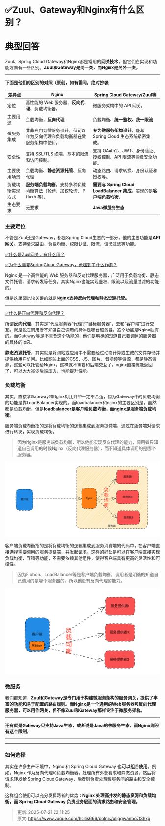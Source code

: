 # ✅Zuul、Gateway和Nginx有什么区别？

# 典型回答


Zuul、Spring Cloud Gateway和Nginx都是常用的**网关技术**，但它们在实现和功能方面有一些区别。**Zuul和Gateway是同一类，而Nginx是另外一类。**

****

**下面是他们的区别的对照（原创，如有雷同，绝对抄袭**

| **差异点** | **Nginx** | **Spring Cloud Gateway/Zuul等** |
| --- | --- | --- |
| 定位 | 高性能的 Web 服务器、**反向代理**、负载均衡器。 | 微服务架构中的 API 网关。 |
| 主要用途 | 负载均衡，**反向代理** | 负载均衡、**统一鉴权、统一限流** |
| 微服务集成 | 并非专门为微服务设计，但可以作为反向代理和负载均衡器在微服务架构中使用。 | **专为微服务架构设计**，能与 Spring Cloud 生态系统紧密集成。 |
| 安全性 | 支持 SSL/TLS 终端、基本的限流和访问控制。 | 支持 OAuth2、JWT、身份验证、授权控制、API 限流等高级安全功能。 |
| 主要使用场景 | 负载均衡、**静态资源托管**、反向代理 | 动态路由、请求转换、身份认证和授权等。 |
| 负载均衡实现方式 | **服务端负载均衡**。支持多种负载均衡算法（轮询、加权轮询、IP Hash 等）。 | **需要与 Spring Cloud LoadBalancer 集成**，实现的是**客户端负载均衡**。 |
| 生态要求 | 无要求 | **Java微服务生态** |




### 主要定位
不管是Zuul还是Gateway，都是Spring Cloud生态的一部分，他的主要功能是**API 网关**。支持请求路由、负载均衡、权限认证、限流、请求过滤等功能。



[✅什么是Zuul网关，有什么用？](https://www.yuque.com/hollis666/oolnrs/ub4syzfkylukv8xv)



[✅为什么需要SpringCloud Gateway，他起到了什么作用？](https://www.yuque.com/hollis666/oolnrs/ow7cnpaa2du8zvv5)



Nginx 是一个高性能的 Web 服务器和反向代理服务器，广泛用于负载均衡、静态文件托管、请求转发等任务。其实Nginx也能实现鉴权、限流以及流量过滤的功能的。



但是这里面比较关键的就是**Nginx支持反向代理和静态资源托管。**

****

[✅什么是正向代理和反向代理？](https://www.yuque.com/hollis666/oolnrs/lrlsklnaacsxoa9q)



所谓**反向代理**，其实是”代理服务器”代理了”目标服务器”，去和”客户端”进行交互。就是说在调用者不知道自己调用的具体是哪台服务器。这个功能是Nginx独有的。而Gateway等是不具备这个功能的，他们是明确的知道自己要调用的服务器的具体的ip的。



**静态资源托管**，其实就是将网站或应用中不需要经过动态计算或生成的文件存储并提供给用户访问。比如网站上面的CSS、JS、图片、音视频等资源，都是静态资源，这些可以托管给Nginx，这样就不需要和后端交互了，nginx直接就能返回了，可以大大减少后端压力，也能提升性能。



### 负载均衡


其实，直接拿Gateway和Nginx对比并不一定不合适，因为Gateway中的负载均衡的功能是靠LoadBalancer实现的。而loadbalancer和nginx的主要区别是，虽然都是负载均衡，但是**loadbalancer是客户端负载均衡，而nginx是服务端负载均衡。**



服务端负载均衡指的是将负载均衡的逻辑集成到服务提供端，通过在服务端对请求进行转发，实现负载均衡。



> 因为Nginx是服务端负载均衡，所以他能实现反向代理的能力，调用者只知道自己调用的时候Nginx（反向代理服务器），而不知道具体调用的是哪个服务器。
>



![1681550255675-ae1143cb-93b0-415c-98d5-e41c1577165e.png](./img/LnloA5vYvt_hD7n7/1681550255675-ae1143cb-93b0-415c-98d5-e41c1577165e-272615.png)



客户端负载均衡指的是将负载均衡的逻辑集成到服务消费端的代码中，在客户端直接选择需要调用的服务提供端，并发起请求。这样的好处是可以在客户端直接实现负载均衡、容错等功能，不需要依赖其他组件，使得客户端具有更高的灵活性和可控性。



> 因为Ribbon、LoadBalancer等是客户端负载均衡，调用者是明确的知道自己调用的是哪个服务器的。所以他没有反向代理的能力。
>



![1681550362054-7aa652d7-afdb-4e58-a6de-c5862dc39387.png](./img/LnloA5vYvt_hD7n7/1681550362054-7aa652d7-afdb-4e58-a6de-c5862dc39387-182664.png)





### 微服务


我们都知道，**Zuul和Gateway是专门用于构建微服务架构的服务网关，提供了丰富的功能和易于配置的路由规则。而Nginx是一个通用的Web服务器和反向代理服务器，可以用作网关，但不像Zuul和Gateway那样专注于微服务架构。**

****

**还有就是Gateway只支持Java生态，或者说是Java的微服务生态。而Nginx则没有这个限制。**

****

****

### 如何选择


其实在许多生产环境中，Nginx 和 Spring Cloud Gateway 也**可以组合使用**。例如，Nginx 作为反向代理和负载均衡器，处理所有外部请求和静态资源，然后将请求转发给 Spring Cloud Gateway，后者则负责处理微服务间的路由和安全控制。



这样组合使用可以充分发挥两者的优势：**Nginx 处理高并发的静态资源和负载均衡，而 Spring Cloud Gateway 负责业务层面的请求路由和安全管理。**



> 更新: 2025-07-21 22:11:25  
> 原文: <https://www.yuque.com/hollis666/oolnrs/uliggwanbo7t3hxg>